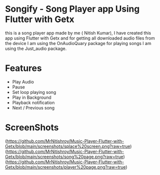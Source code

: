 # Songify - Song Player app Using Flutter with Getx

this is a song player app made by me ( Nitish Kumar), I have created this app using Flutter with Getx and for getting all downloaded audio files from the device I am using the OnAudioQuary package for playing songs I am using the Just_audio package.

# Features 
* Play Audio
* Pause
* Set loop playing song
* Play in Background
* Playback notification
* Next / Previous song

# ScreenShots 
(https://github.com/MrNitishroy/Music-Player-Flutter-with-Getx/blob/main/screenshots/splace%20screen.png?raw=true)
(https://github.com/MrNitishroy/Music-Player-Flutter-with-Getx/blob/main/screenshots/song%20page.png?raw=true)
(https://github.com/MrNitishroy/Music-Player-Flutter-with-Getx/blob/main/screenshots/player%20page.png?raw=true)
